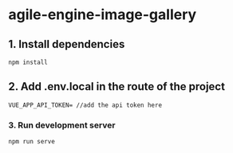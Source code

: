 # agile-engine-image-gallery

## 1. Install dependencies
```
npm install
```

## 2. Add .env.local in the route of the project 
```
VUE_APP_API_TOKEN= //add the api token here
```


### 3. Run development server
```
npm run serve
```
